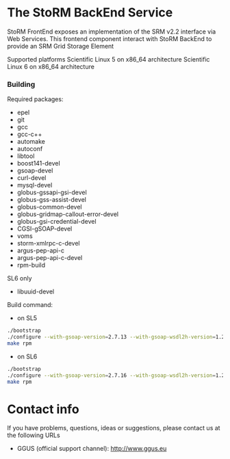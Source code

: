 The StoRM BackEnd Service
===============================

StoRM FrontEnd exposes an implementation of the SRM v2.2 interface via Web Services.
This frontend component interact with StoRM BackEnd to provide an SRM Grid Storage Element

Supported platforms
Scientific Linux 5 on x86_64 architecture
Scientific Linux 6 on x86_64 architecture

### Building
Required packages:

* epel
* git
* gcc
* gcc-c++
* automake
* autoconf
* libtool
* boost141-devel
* gsoap-devel
* curl-devel
* mysql-devel
* globus-gssapi-gsi-devel
* globus-gss-assist-devel
* globus-common-devel
* globus-gridmap-callout-error-devel
* globus-gsi-credential-devel
* CGSI-gSOAP-devel
* voms
* storm-xmlrpc-c-devel
* argus-pep-api-c
* argus-pep-api-c-devel
* rpm-build

SL6 only
* libuuid-devel

Build command:
* on SL5

```bash
./bootstrap
./configure --with-gsoap-version=2.7.13 --with-gsoap-wsdl2h-version=1.2.13
make rpm
```
* on SL6 

```bash
./bootstrap
./configure --with-gsoap-version=2.7.16 --with-gsoap-wsdl2h-version=1.2.16 --with-libuuid-devel=yes
make rpm
```

# Contact info

If you have problems, questions, ideas or suggestions, please contact us at
the following URLs

* GGUS (official support channel): http://www.ggus.eu
